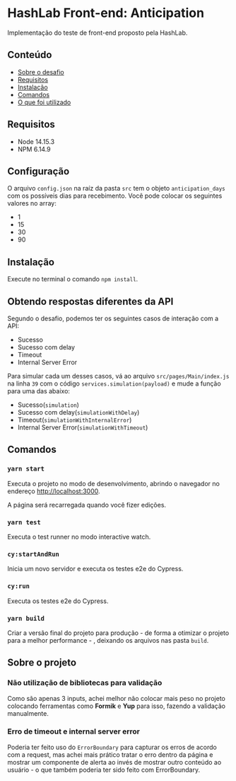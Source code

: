HashLab Front-end: Anticipation
======================

Implementação do teste de front-end proposto pela HashLab.

## Conteúdo
- [Sobre o desafio](./DESAFIO.md)
- [Requisitos](#requisitos)
- [Instalação](#instalação)
- [Comandos](#comandos)
- [O que foi utilizado](#o-que-foi-utilizado)

## Requisitos
- Node 14.15.3
- NPM 6.14.9

## Configuração
O arquivo `config.json` na raíz da pasta `src` tem o objeto `anticipation_days` com os possíveis dias para recebimento. Você pode colocar os seguintes valores no array:
- 1
- 15
- 30
- 90

## Instalação
Execute no terminal o comando `npm install`.

## Obtendo respostas diferentes da API
Segundo o desafio, podemos ter os seguintes casos de interação com a API:
- Sucesso
- Sucesso com delay
- Timeout
- Internal Server Error

Para simular cada um desses casos, vá ao arquivo `src/pages/Main/index.js` na linha `39` com o código `services.simulation(payload)` e mude a função para uma das abaixo:

- Sucesso(`simulation`)
- Sucesso com delay(`simulationWithDelay`)
- Timeout(`simulationWithInternalError`)
- Internal Server Error(`simulationWithTimeout`)

## Comandos

### `yarn start`
Executa o projeto no modo de desenvolvimento, abrindo o navegador no endereço [http://localhost:3000](http://localhost:3000).

A página será recarregada quando você fizer edições.

### `yarn test`

Executa o test runner no modo interactive watch.

### `cy:startAndRun`

Inicia um novo servidor e executa os testes e2e do Cypress.

### `cy:run`

Executa os testes e2e do Cypress.


### `yarn build`

Criar a versão final do projeto para produção - de forma a otimizar o projeto para a melhor performance - , deixando os arquivos nas pasta `build`.

## Sobre o projeto
### Não utilização de bibliotecas para validação
Como são apenas 3 inputs, achei melhor não colocar mais peso no projeto colocando ferramentas como **Formik** e **Yup** para isso, fazendo a validação manualmente.

### Erro de timeout e internal server error
Poderia ter feito uso do `ErrorBoundary` para capturar os erros de acordo com a request, mas achei mais prático tratar o erro dentro da página e mostrar um componente de alerta ao invés de mostrar outro conteúdo ao usuário - o que também poderia ter sido feito com ErrorBoundary.
